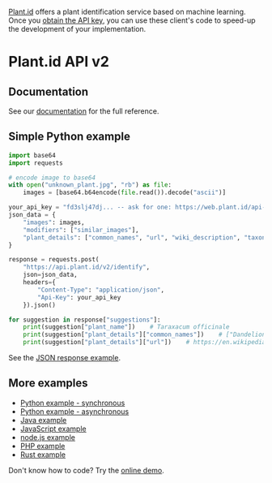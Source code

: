 [Plant.id](https://web.plant.id) offers a plant identification service based on machine learning. Once you [obtain the API key](https://web.plant.id/plant-identification-api/), you can use these client's code to speed-up the development of your implementation.

# Plant.id API v2

## Documentation
See our [documentation](https://github.com/Plant-id/Plant-id-API/wiki) for the full reference.

## Simple Python example
```python
import base64
import requests

# encode image to base64
with open("unknown_plant.jpg", "rb") as file:
    images = [base64.b64encode(file.read()).decode("ascii")]

your_api_key = "fd3slj47dj... -- ask for one: https://web.plant.id/api-access-request/ --"
json_data = {
    "images": images,
    "modifiers": ["similar_images"],
    "plant_details": ["common_names", "url", "wiki_description", "taxonomy"]
}

response = requests.post(
    "https://api.plant.id/v2/identify",
    json=json_data,
    headers={
        "Content-Type": "application/json",
        "Api-Key": your_api_key
    }).json()

for suggestion in response["suggestions"]:
    print(suggestion["plant_name"])    # Taraxacum officinale
    print(suggestion["plant_details"]["common_names"])    # ["Dandelion"]
    print(suggestion["plant_details"]["url"])    # https://en.wikipedia.org/wiki/Taraxacum_officinale
```

See the [JSON response example](https://github.com/flowerchecker/Plant-id-API/wiki/Example:-Response-with-identification-result).

## More examples
- [Python example - synchronous](https://github.com/Plant-id/Plant-id-API/blob/master/python/sync_identification_example.py)
- [Python example - asynchronous](https://github.com/Plant-id/Plant-id-API/blob/master/python/async_identification_example.py)
- [Java example](https://github.com/Plant-id/Plant-id-API/tree/master/java)
- [JavaScript example](https://github.com/Plant-id/Plant-id-API/blob/master/javascript/sync_identification_example.html)
- [node.js example](https://github.com/Plant-id/Plant-id-API/tree/master/node)
- [PHP example](https://github.com/Plant-id/Plant-id-API/blob/master/php/sync_identification_example.php)
- [Rust example](https://github.com/Plant-id/Plant-id-API/tree/master/rust/async)

Don't know how to code? Try the [online demo](https://plant.id/).
